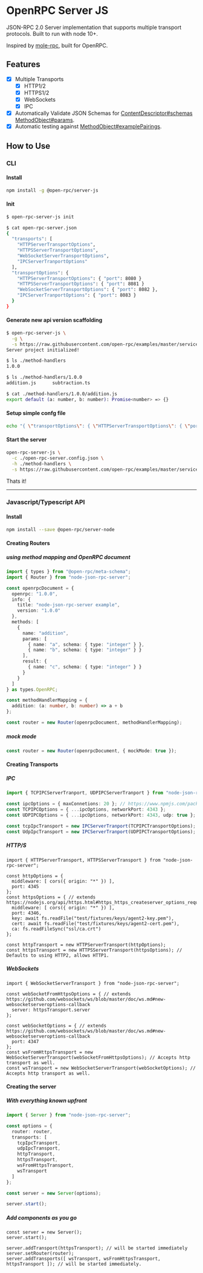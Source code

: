 # OpenRPC Server JS

JSON-RPC 2.0 Server implementation that supports multiple transport protocols. Built to run with node 10+.

Inspired by [mole-rpc](https://github.com/koorchik/node-mole-rpc), built for OpenRPC.

## Features

 - [x] Multiple Transports
   - [x] HTTP1/2
   - [x] HTTPS1/2
   - [x] WebSockets
   - [x] IPC
 - [x] Automatically Validate JSON Schemas for [ContentDescriptor#schemas](https://spec.open-rpc.org/#content-descriptor-schema) [MethodObject#params](https://spec.open-rpc.org/#method-result).
 - [x] Automatic testing against [MethodObject#examplePairings](https://spec.open-rpc.org/#method-example-pairings).

## How to Use

### CLI

#### Install

```bash
npm install -g @open-rpc/server-js
```

#### Init

```bash
$ open-rpc-server-js init

$ cat open-rpc-server.json
{
  "transports": [
    "HTTPServerTransportOptions",
    "HTTPSServerTransportOptions",
    "WebSocketServerTransportOptions",
    "IPCServerTranportOptions"
  ],
  "transportOptions": {
    "HTTPServerTransportOptions": { "port": 8080 }
    "HTTPSServerTransportOptions": { "port": 8081 }
    "WebSocketServerTransportOptions": { "port": 8082 },
    "IPCServerTranportOptions": { "port": 8083 }
  }
}
```

#### Generate new api version scaffolding

```bash
$ open-rpc-server-js \
  -g \
  -s https://raw.githubusercontent.com/open-rpc/examples/master/service-descriptions/simple-math-openrpc.json
Server project initialized!

$ ls ./method-handlers
1.0.0

$ ls ./method-handlers/1.0.0
addition.js      subtraction.ts

$ cat ./method-handlers/1.0.0/addition.js
export default (a: number, b: number): Promise<number> => {}
```

#### Setup simple confg file

```bash
echo "{ \"transportOptions\": { \"HTTPServerTransportOptions\": { \"port\": 8080 } } }" > open-rpc-server.config.json
```

#### Start the server
```bash
open-rpc-server-js \
  -c ./open-rpc-server.config.json \
  -h ./method-handlers \
  -s https://raw.githubusercontent.com/open-rpc/examples/master/service-descriptions/simple-math-openrpc.json
```

Thats it!

---

### Javascript/Typescript API

#### Install

```bash
npm install --save @open-rpc/server-node
```

#### Creating Routers

##### using method mapping and OpenRPC document

```typescript
import { types } from "@open-rpc/meta-schema";
import { Router } from "node-json-rpc-server";

const openrpcDocument = {
  openrpc: "1.0.0",
  info: {
    title: "node-json-rpc-server example",
    version: "1.0.0"
  },
  methods: [
    {
      name: "addition",
      params: [
        { name: "a", schema: { type: "integer" } },
        { name: "b", schema: { type: "integer" } }
      ],
      result: {
        { name: "c", schema: { type: "integer" } }
      }
    }
  ]
} as types.OpenRPC;

const methodHandlerMapping = {
  addition: (a: number, b: number) => a + b
};

const router = new Router(openrpcDocument, methodHandlerMapping);
```

##### mock mode

```typescript
const router = new Router(openrpcDocument, { mockMode: true });
```

#### Creating Transports

##### IPC

```typescript
import { TCPIPCServerTranport, UDPIPCServerTranport } from "node-json-rpc-server";

const ipcOptions = { maxConnetions: 20 }; // https://www.npmjs.com/package/node-ipc#ipc-config
const TCPIPCOptions = { ...ipcOptions, networkPort: 4343 };
const UDPIPCOptions = { ...ipcOptions, networkPort: 4343, udp: true };

const tcpIpcTransport = new IPCServerTranport(TCPIPCTransportOptions);
const UdpIpcTransport = new IPCServerTranport(UDPIPCTransportOptions);
```

##### HTTP/S

```
import { HTTPServerTransport, HTTPSServerTransport } from "node-json-rpc-server";

const httpOptions = {
  middleware: [ cors({ origin: "*" }) ],
  port: 4345
};
const httpsOptions = { // extends https://nodejs.org/api/https.html#https_https_createserver_options_requestlistener
  middleware: [ cors({ origin: "*" }) ],
  port: 4346,
  key: await fs.readFile("test/fixtures/keys/agent2-key.pem"),
  cert: await fs.readFile("test/fixtures/keys/agent2-cert.pem"),
  ca: fs.readFileSync("ssl/ca.crt")
};

const httpTransport = new HTTPServerTransport(httpOptions);
const httpsTransport = new HTTPSServerTransport(httpsOptions); // Defaults to using HTTP2, allows HTTP1.
```

##### WebSockets

```
import { WebSocketServerTransport } from "node-json-rpc-server";

const webSocketFromHttpsOptions = { // extends https://github.com/websockets/ws/blob/master/doc/ws.md#new-websocketserveroptions-callback
  server: httpsTransport.server
};

const webSocketOptions = { // extends https://github.com/websockets/ws/blob/master/doc/ws.md#new-websocketserveroptions-callback
  port: 4347
};
const wsFromHttpsTransport = new WebSocketServerTransport(webSocketFromHttpsOptions); // Accepts http transport as well.
const wsTransport = new WebSocketServerTransport(webSocketOptions); // Accepts http transport as well.
```

#### Creating the server

##### With everything known upfront

```typescript
import { Server } from "node-json-rpc-server";

const options = {
  router: router,
  transports: [
    tcpIpcTransport,
    udpIpcTransport,
    httpTransport,
    httpsTransport,
    wsFromHttpsTransport,
    wsTransport
  ]
};

const server = new Server(options);

server.start();
```

##### Add components as you go
```
const server = new Server();
server.start();

server.addTransport(httpsTransport); // will be started immediately
server.setRouter(router);
server.addTransports([ wsTransport, wsFromHttpsTransport, httpsTransport ]); // will be started immediately.
```
